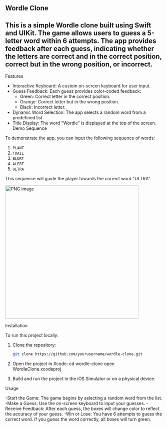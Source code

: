 Wordle Clone
-----------------------------------
This is a simple Wordle clone built using Swift and UIKit. The game allows users to guess a 5-letter word within 6 attempts. The app provides feedback after each guess, indicating whether the letters are correct and in the correct position, correct but in the wrong position, or incorrect.
------------------------
Features

- Interactive Keyboard: A custom on-screen keyboard for user input.
- Guess Feedback: Each guess provides color-coded feedback:
  - Green: Correct letter in the correct position.
  - Orange: Correct letter but in the wrong position.
  - Black: Incorrect letter.
- Dynamic Word Selection: The app selects a random word from a predefined list.
- Title Display: The word "Wordle" is displayed at the top of the screen.
Demo Sequence

To demonstrate the app, you can input the following sequence of words:

1. `PLANT`
2. `TRAIL`
3. `BLURT`
4. `ALERT`
5. `ULTRA`

This sequence will guide the player towards the correct word "ULTRA".
  
<img width="426" alt="PNG image" src="https://github.com/user-attachments/assets/6701d4f7-cdc6-4995-98e9-8ec44d200056">


 Installation

To run this project locally:

1. Clone the repository:
   ```bash
   git clone https://github.com/yourusername/wordle-clone.git

 2.   Open the project in Xcode:
cd wordle-clone
open WordleClone.xcodeproj

3. Build and run the project in the iOS Simulator or on a physical device.

Usage

-Start the Game: The game begins by selecting a random word from the list.
-Make a Guess: Use the on-screen keyboard to input your guesses.
-Receive Feedback: After each guess, the boxes will change color to reflect the accuracy of your guess.
-Win or Lose: You have 6 attempts to guess the correct word. If you guess the word correctly, all boxes will turn green.
